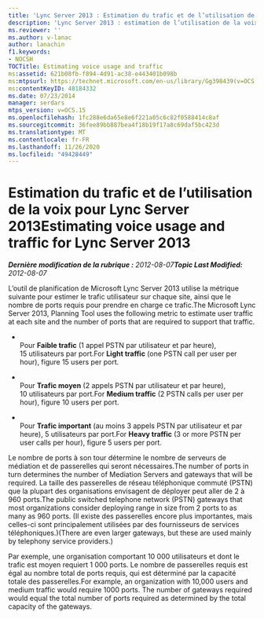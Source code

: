 ```yaml
---
title: 'Lync Server 2013 : Estimation du trafic et de l’utilisation de la voix'
description: 'Lync Server 2013 : estimation de l’utilisation de la voix et du trafic.'
ms.reviewer: ''
ms.author: v-lanac
author: lanachin
f1.keywords:
- NOCSH
TOCTitle: Estimating voice usage and traffic
ms:assetid: 621b08fb-f894-4d91-ac38-e443401b098b
ms:mtpsurl: https://technet.microsoft.com/en-us/library/Gg398439(v=OCS.15)
ms:contentKeyID: 48184332
ms.date: 07/23/2014
manager: serdars
mtps_version: v=OCS.15
ms.openlocfilehash: 1fc288e6da65e8e6f221a05c6c82f0588414c8af
ms.sourcegitcommit: 36fee89bb887bea4f18b19f17a8c69daf5bc423d
ms.translationtype: MT
ms.contentlocale: fr-FR
ms.lasthandoff: 11/26/2020
ms.locfileid: "49428449"
---
```

# <a name="estimating-voice-usage-and-traffic-for-lync-server-2013"></a><span data-ttu-id="5cd99-103">Estimation du trafic et de l’utilisation de la voix pour Lync Server 2013</span><span class="sxs-lookup"><span data-stu-id="5cd99-103">Estimating voice usage and traffic for Lync Server 2013</span></span>

<div data-xmlns="http://www.w3.org/1999/xhtml">

<div class="topic" data-xmlns="http://www.w3.org/1999/xhtml" data-msxsl="urn:schemas-microsoft-com:xslt" data-cs="https://msdn.microsoft.com/">

<div data-asp="https://msdn2.microsoft.com/asp">



</div>

<div id="mainSection">

<div id="mainBody"><span data-ttu-id="5cd99-104">

<span> </span></span><span class="sxs-lookup"><span data-stu-id="5cd99-104">

<span> </span></span></span>

<span data-ttu-id="5cd99-105">_**Dernière modification de la rubrique :** 2012-08-07_</span><span class="sxs-lookup"><span data-stu-id="5cd99-105">_**Topic Last Modified:** 2012-08-07_</span></span>

<span data-ttu-id="5cd99-106">L’outil de planification de Microsoft Lync Server 2013 utilise la métrique suivante pour estimer le trafic utilisateur sur chaque site, ainsi que le nombre de ports requis pour prendre en charge ce trafic.</span><span class="sxs-lookup"><span data-stu-id="5cd99-106">The Microsoft Lync Server 2013, Planning Tool uses the following metric to estimate user traffic at each site and the number of ports that are required to support that traffic.</span></span>

  - <span></span>  
    <span data-ttu-id="5cd99-107">Pour **Faible trafic** (1 appel PSTN par utilisateur et par heure), 15 utilisateurs par port.</span><span class="sxs-lookup"><span data-stu-id="5cd99-107">For **Light traffic** (one PSTN call per user per hour), figure 15 users per port.</span></span>

  - <span></span>  
    <span data-ttu-id="5cd99-108">Pour **Trafic moyen** (2 appels PSTN par utilisateur et par heure), 10 utilisateurs par port.</span><span class="sxs-lookup"><span data-stu-id="5cd99-108">For **Medium traffic** (2 PSTN calls per user per hour), figure 10 users per port.</span></span>

  - <span></span>  
    <span data-ttu-id="5cd99-109">Pour **Trafic important** (au moins 3 appels PSTN par utilisateur et par heure), 5 utilisateurs par port.</span><span class="sxs-lookup"><span data-stu-id="5cd99-109">For **Heavy traffic** (3 or more PSTN per user calls per hour), figure 5 users per port.</span></span>

<span data-ttu-id="5cd99-110">Le nombre de ports à son tour détermine le nombre de serveurs de médiation et de passerelles qui seront nécessaires.</span><span class="sxs-lookup"><span data-stu-id="5cd99-110">The number of ports in turn determines the number of Mediation Servers and gateways that will be required.</span></span> <span data-ttu-id="5cd99-111">La taille des passerelles de réseau téléphonique commuté (PSTN) que la plupart des organisations envisagent de déployer peut aller de 2 à 960 ports.</span><span class="sxs-lookup"><span data-stu-id="5cd99-111">The public switched telephone network (PSTN) gateways that most organizations consider deploying range in size from 2 ports to as many as 960 ports.</span></span> <span data-ttu-id="5cd99-112">(Il existe des passerelles encore plus importantes, mais celles-ci sont principalement utilisées par des fournisseurs de services téléphoniques.)</span><span class="sxs-lookup"><span data-stu-id="5cd99-112">(There are even larger gateways, but these are used mainly by telephony service providers.)</span></span>

<span data-ttu-id="5cd99-p102">Par exemple, une organisation comportant 10 000 utilisateurs et dont le trafic est moyen requiert 1 000 ports. Le nombre de passerelles requis est égal au nombre total de ports requis, qui est déterminé par la capacité totale des passerelles.</span><span class="sxs-lookup"><span data-stu-id="5cd99-p102">For example, an organization with 10,000 users and medium traffic would require 1000 ports. The number of gateways required would equal the total number of ports required as determined by the total capacity of the gateways.</span></span>

<span data-ttu-id="5cd99-115"></div>

<span> </span>

</div>

</div>

</span><span class="sxs-lookup"><span data-stu-id="5cd99-115"></div>

<span> </span>

</div>

</div>

</span></span></div>

